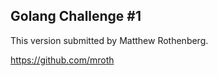 Golang Challenge #1
-------------------
This version submitted by Matthew Rothenberg.

https://github.com/mroth

